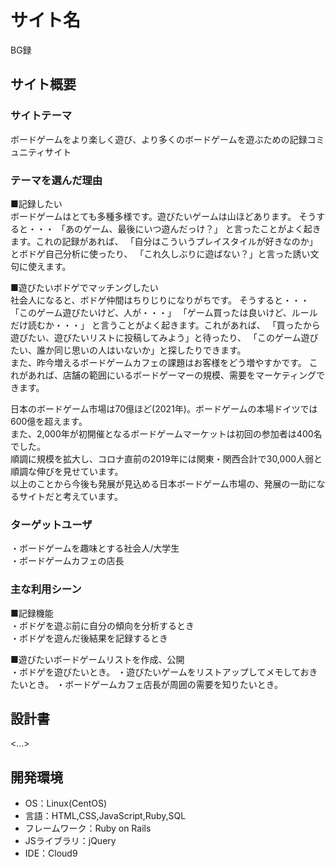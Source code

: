 # サイト名
BG録

## サイト概要
### サイトテーマ
ボードゲームをより楽しく遊び、より多くのボードゲームを遊ぶための記録コミュニティサイト

### テーマを選んだ理由
■記録したい</br>
ボードゲームはとても多種多様です。遊びたいゲームは山ほどあります。
そうすると・・・
「あのゲーム、最後にいつ遊んだっけ？」
と言ったことがよく起きます。これの記録があれば、
「自分はこういうプレイスタイルが好きなのか」とボドゲ自己分析に使ったり、
「これ久しぶりに遊ばない？」と言った誘い文句に使えます。

■遊びたいボドゲでマッチングしたい</br>
社会人になると、ボドゲ仲間はちりじりになりがちです。
そうすると・・・
「このゲーム遊びたいけど、人が・・・」
「ゲーム買ったは良いけど、ルールだけ読むか・・・」
と言うことがよく起きます。これがあれば、
「買ったから遊びたい、遊びたいリストに投稿してみよう」と待ったり、
「このゲーム遊びたい、誰か同じ思いの人はいないか」と探したりできます。</br>
また、昨今増えるボードゲームカフェの課題はお客様をどう増やすかです。
これがあれば、店舗の範囲にいるボードゲーマーの規模、需要をマーケティングできます。

日本のボードゲーム市場は70億ほど(2021年)。ボードゲームの本場ドイツでは600億を超えます。</br>
また、2,000年が初開催となるボードゲームマーケットは初回の参加者は400名でした。</br>
順調に規模を拡大し、コロナ直前の2019年には関東・関西合計で30,000人弱と順調な伸びを見せています。</br>
以上のことから今後も発展が見込める日本ボードゲーム市場の、発展の一助になるサイトだと考えています。

### ターゲットユーザ
・ボードゲームを趣味とする社会人/大学生</br>
・ボードゲームカフェの店長</br>

### 主な利用シーン
■記録機能</br>
・ボドゲを遊ぶ前に自分の傾向を分析するとき</br>
・ボドゲを遊んだ後結果を記録するとき</br>

■遊びたいボードゲームリストを作成、公開</br>
・ボドゲを遊びたいとき。
・遊びたいゲームをリストアップしてメモしておきたいとき。
・ボードゲームカフェ店長が周囲の需要を知りたいとき。

## 設計書
<...>

## 開発環境
- OS：Linux(CentOS)
- 言語：HTML,CSS,JavaScript,Ruby,SQL
- フレームワーク：Ruby on Rails
- JSライブラリ：jQuery
- IDE：Cloud9
